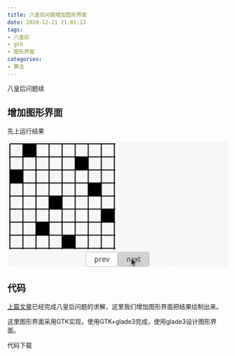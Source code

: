```yaml
---
title: 八皇后问题增加图形界面
date: 2020-12-21 21:01:13
tags:
- 八皇后
- gtk
- 图形界面
categories:
- 算法
---
```


八皇后问题续

## 增加图形界面

先上运行结果

![例子](八皇后问题增加图形界面/8-queens.gif)

## 代码

[上篇文章](http://)已经完成八皇后问题的求解，这里我们增加图形界面把结果绘制出来。

这里图形界面采用GTK实现，使用GTK+glade3完成，使用glade3设计图形界面。

代码下载


